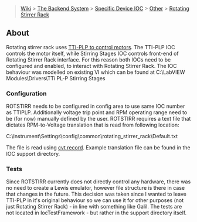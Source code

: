 > [Wiki](Home) > [The Backend System](The-Backend-System) > [Specific Device IOC](Specific-Device-IOC) > [Other](Other) > [Rotating Stirrer Rack](Rotating-Stirrer-Rack)

## About
Rotating stirrer rack uses [TTI-PLP to control motors](https://github.com/ISISComputingGroup/ibex_developers_manual/wiki/Thurlby-Thandar-TTI-PLP-Power-Supply). The TTI-PLP IOC controls the motor itself, while Stirring Stages IOC controls front-end of Rotating Stirrer Rack interface. For this reason both IOCs need to be configured and enabled, to interact with Rotating Stirrer Rack. The IOC behaviour was modelled on existing VI which can be found at C:\LabVIEW Modules\Drivers\TTi PL-P Stirring Stages

### Configuration
ROTSTIRR needs to be configured in config area to use same IOC number as TTIPLP. Additionally voltage trip point and RPM operating range need to be (for now) manually defined by the user. ROTSTIRR requires a text file that dictates RPM-to-Voltage translation that is read from following location:

C:\Instrument\Settings\config\common\rotating_stirrer_rack\Default.txt

The file is read using [cvt record](https://github.com/ISISComputingGroup/ibex_developers_manual/wiki/Convert-Record). Example translation file can be found in the IOC support directory.

### Tests
Since ROTSTIRR currently does not directly control any hardware, there was no need to create a Lewis emulator, however file structure is there in case that changes in the future. This decision was taken since I wanted to leave TTI-PLP in it's original behaviour so we can use it for other purposes (not just Rotating Stirrer Rack) - in line with something like Galil. The tests are not located in IocTestFramework - but rather in the support directory itself.